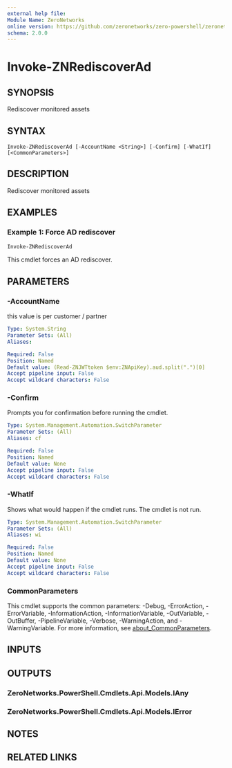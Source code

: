 ```yaml
---
external help file:
Module Name: ZeroNetworks
online version: https://github.com/zeronetworks/zero-powershell/zeronetworks/invoke-znrediscoverad
schema: 2.0.0
---
```


# Invoke-ZNRediscoverAd

## SYNOPSIS
Rediscover monitored assets

## SYNTAX

```
Invoke-ZNRediscoverAd [-AccountName <String>] [-Confirm] [-WhatIf] [<CommonParameters>]
```

## DESCRIPTION
Rediscover monitored assets

## EXAMPLES

### Example 1: Force AD rediscover
```powershell
Invoke-ZNRediscoverAd
```

This cmdlet forces an AD rediscover.

## PARAMETERS

### -AccountName
this value is per customer / partner

```yaml
Type: System.String
Parameter Sets: (All)
Aliases:

Required: False
Position: Named
Default value: (Read-ZNJWTtoken $env:ZNApiKey).aud.split(".")[0]
Accept pipeline input: False
Accept wildcard characters: False
```

### -Confirm
Prompts you for confirmation before running the cmdlet.

```yaml
Type: System.Management.Automation.SwitchParameter
Parameter Sets: (All)
Aliases: cf

Required: False
Position: Named
Default value: None
Accept pipeline input: False
Accept wildcard characters: False
```

### -WhatIf
Shows what would happen if the cmdlet runs.
The cmdlet is not run.

```yaml
Type: System.Management.Automation.SwitchParameter
Parameter Sets: (All)
Aliases: wi

Required: False
Position: Named
Default value: None
Accept pipeline input: False
Accept wildcard characters: False
```

### CommonParameters
This cmdlet supports the common parameters: -Debug, -ErrorAction, -ErrorVariable, -InformationAction, -InformationVariable, -OutVariable, -OutBuffer, -PipelineVariable, -Verbose, -WarningAction, and -WarningVariable. For more information, see [about_CommonParameters](http://go.microsoft.com/fwlink/?LinkID=113216).

## INPUTS

## OUTPUTS

### ZeroNetworks.PowerShell.Cmdlets.Api.Models.IAny

### ZeroNetworks.PowerShell.Cmdlets.Api.Models.IError

## NOTES

## RELATED LINKS


